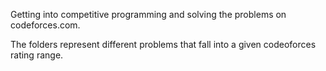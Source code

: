 Getting into competitive programming and solving the problems on codeforces.com.

The folders represent different problems that fall into a given codeoforces rating range.